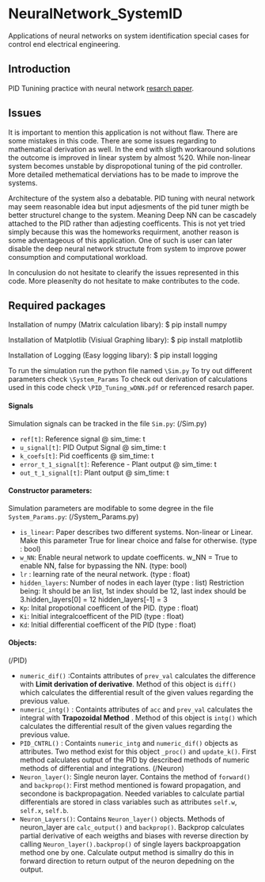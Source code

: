 # NeuralNetwork_SystemID
Applications of neural networks on system identification special cases for control end electrical engineering.


## Introduction

PID Tunining practice with neural network [resarch paper](https://ieeexplore.ieee.org/document/714292).

## Issues

It is important to mention this application is not without flaw. There are some mistakes in this code. There are some issues regarding to mathematical derivation as well. In the end with sligth workaround solutions the outcome is improved in linear system by almost %20. While non-linear system becomes unstable by dispropotional tuning of the pid controller. More detailed methematical derviations has to be made to improve the systems.

Architecture of the system also a debatable. PID tuning with neural network may seem reasonable idea but input adjesments of the pid tuner migth be better structurel change to the system. Meaning Deep NN can be cascadely attached to the PID rather than adjesting coefficents. This is not yet tried simply because this was the homeworks requirment, another reason is some adventageous of this application. One of such is user can later disable the deep neural network structute from system to improve power consumption and computational workload.

In conculusion do not hesitate to clearify the issues represented in this code.
More pleasenlty do not hesitate to make contributes to the code. 

## Required packages

Installation of numpy (Matrix calculation libary):
    $ pip install numpy

Installation of Matplotlib (Visiual Graphing libary):
    $ pip install matplotlib

Installation of Logging (Easy logging libary):
    $ pip install logging

To run the simulation run the python file named `\Sim.py`
To try out different parameters check `\System_Params`
To check out derivation of calculations used in this code check `\PID_Tuning_wDNN.pdf` or referenced resarch paper.

#### Signals
Simulation signals can be tracked in the file `Sim.py`:
(/Sim.py)
* `ref[t]`: Reference signal  @ sim_time: t
* `u_signal[t]`: PID Output Signal @ sim_time: t
* `k_coefs[t]`: Pid coefficents @ sim_time: t
* `error_t_1_signal[t]`: Reference - Plant output  @ sim_time: t
* `out_t_1_signal[t]`: Plant output @ sim_time: t

#### Constructor parameters:
Simulation parameters are modifable to some degree in the file `System_Params.py`:
(/System_Params.py)
* `is_linear`: Paper describes two different systems. Non-linear or Linear. Make this parameter True for linear choice and false for otherwise. (type : bool)
* `w_NN`: Enable neural network to update coefficents. w_NN = True to enable NN, false for bypassing the NN. (type: bool)
* `lr` : learning rate of the neural network. (type : float)
* `hidden_layers`: Number of nodes in each layer (type : list)
Restriction being:
It should be an list, 1st index should be 12, last index should be 3.hidden_layers[0] = 12 hidden_layers[-1] = 3
* `Kp`: Inital propotional coefficent of the PID. (type : float)
* `Ki`: Initial integralcoefficent of the PID (type : float)
* `Kd`: Initial differential coefficent of the PID (type : float)

#### Objects:
(/PID)
* `numeric_dif()` :Containts attributes of `prev_val` calculates the difference with **Limit derivation of derivative**. Method of this object is `diff()` which calculates the differential result of the given values regarding the previous value.
* `numeric_intg()` : Containts attributes of `acc` and `prev_val` calculates the integral with **Trapozoidal Method** . Method of this object is `intg()` which calculates the differential result of the given values regarding the previous value.
* `PID_CNTRL()` : Containts `numeric_intg` and  `numeric_dif()` objects as attributes. Two method exist for this object `_proc()` and `update_k()`. First method calculates output of the PID by described methods of numeric methods of differential and integrations. 
(/Neuron)
* `Neuron_layer()`: Single neuron layer. Contains the method of `forward()` and `backprop()`: First method mentioned is foward propagation, and secondone is backpropagation. Needed variables to calculate partial differentials are stored in class variables such as attributes `self.w`, `self.x`, `self.b`.
* `Neuron_Layers()`: Contains `Neuron_layer()` objects. Methods of neuron_layer are `calc_output()` and `backprop()`. Backprop calculates partial derivative of each weigths and biases with reverse direction by calling `Neuron_layer().backprop()` of single layers backproapgation method one by one. Calculate output method is simallry do this in forward direction to return output of the neuron depedning on the output.